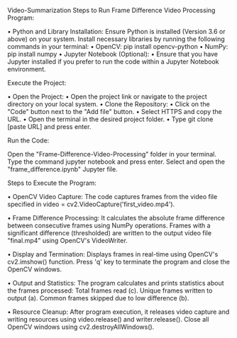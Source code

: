 Video-Summarization
Steps to Run Frame Difference Video Processing Program:

•	Python and Library Installation:
Ensure Python is installed (Version 3.6 or above) on your system. Install necessary libraries by running the following commands in your terminal:
•	OpenCV: pip install opencv-python
•	NumPy: pip install numpy
•	Jupyter Notebook (Optional):
•	Ensure that you have Jupyter installed if you prefer to run the code within a Jupyter Notebook environment.

Execute the Project:

•	Open the Project:
•	Open the project link or navigate to the project directory on your local system.
•	Clone the Repository:
•	Click on the "Code" button next to the "Add file" button.
•	Select HTTPS and copy the URL.
•	Open the terminal in the desired project folder.
•	Type git clone [paste URL] and press enter.

Run the Code:

Open the "Frame-Difference-Video-Processing" folder in your terminal.
Type the command jupyter notebook and press enter.
Select and open the "frame_difference.ipynb" Jupyter file.

Steps to Execute the Program:

•	OpenCV Video Capture:
The code captures frames from the video file specified in video = cv2.VideoCapture('first_video.mp4').

•	Frame Difference Processing:
It calculates the absolute frame difference between consecutive frames using NumPy operations.
Frames with a significant difference (thresholded) are written to the output video file "final.mp4" using OpenCV's VideoWriter.

•	Display and Termination:
Displays frames in real-time using OpenCV's cv2.imshow() function.
Press 'q' key to terminate the program and close the OpenCV windows.

•	Output and Statistics:
The program calculates and prints statistics about the frames processed:
Total frames read (c).
Unique frames written to output (a).
Common frames skipped due to low difference (b).

•	Resource Cleanup:
After program execution, it releases video capture and writing resources using video.release() and writer.release().
Close all OpenCV windows using cv2.destroyAllWindows().
